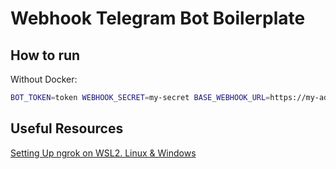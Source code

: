 # Webhook Telegram Bot Boilerplate

## How to run

Without Docker:

```bash
BOT_TOKEN=token WEBHOOK_SECRET=my-secret BASE_WEBHOOK_URL=https://my-address WEB_SERVER_PORT=my-port python main.py
```

## Useful Resources

[Setting Up ngrok on WSL2. Linux & Windows](https://create.hashnode.dev/setting-up-ngrok-on-wsl2-linux-windows)
